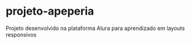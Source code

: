 # projeto-apeperia
Projeto desenvolvido na plataforma Alura para aprendizado em layouts responsivos 
